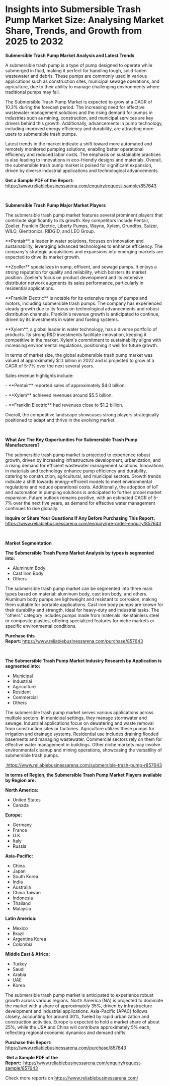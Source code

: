 <p><h1>Insights into Submersible Trash Pump Market Size: Analysing Market Share, Trends, and Growth from 2025 to 2032</h1></p><p><strong>Submersible Trash Pump Market Analysis and Latest Trends</strong></p>
<p><p>A submersible trash pump is a type of pump designed to operate while submerged in fluid, making it perfect for handling tough, solid-laden wastewater and debris. These pumps are commonly used in various applications such as construction sites, municipal sewage operations, and agriculture, due to their ability to manage challenging environments where traditional pumps may fail.</p><p>The Submersible Trash Pump Market is expected to grow at a CAGR of 10.3% during the forecast period. The increasing need for effective wastewater management solutions and the rising demand for pumps in industries such as mining, construction, and municipal services are key drivers behind this growth. Additionally, advancements in pump technology, including improved energy efficiency and durability, are attracting more users to submersible trash pumps.</p><p>Latest trends in the market indicate a shift toward more automated and remotely monitored pumping solutions, enabling better operational efficiency and reduced labor costs. The emphasis on sustainable practices is also leading to innovations in eco-friendly designs and materials. Overall, the submersible trash pump market is poised for significant expansion, driven by diverse industrial applications and technological advancements.</p></p>
<p><strong>Get a Sample PDF of the Report:&nbsp;</strong> <a href="https://www.reliablebusinessarena.com/enquiry/request-sample/857643?utm_campaign=2531&utm_medium=2&utm_source=Github&utm_content=ia&utm_term=09042025&utm_id=submersible-trash-pump">https://www.reliablebusinessarena.com/enquiry/request-sample/857643</a></p>
<p>&nbsp;</p>
<p><strong>Submersible Trash Pump Major Market Players</strong></p>
<p><p>The submersible trash pump market features several prominent players that contribute significantly to its growth. Key competitors include Pentair, Zoeller, Franklin Electric, Liberty Pumps, Wayne, Xylem, Grundfos, Sulzer, WILO, Glentronics, RIDGID, and LEO Group.</p><p>**Pentair**, a leader in water solutions, focuses on innovation and sustainability, leveraging advanced technologies to enhance efficiency. The company's strategic acquisitions and expansions into emerging markets are expected to drive its market growth.</p><p>**Zoeller** specializes in sump, effluent, and sewage pumps. It enjoys a strong reputation for quality and reliability, which bolsters its market position. Zoeller's focus on product development and its extensive distributor network augments its sales performance, particularly in residential applications.</p><p>**Franklin Electric** is notable for its extensive range of pumps and motors, including submersible trash pumps. The company has experienced steady growth due to its focus on technological advancements and robust distribution channels. Franklin's revenue growth is anticipated to continue, driven by its investments in water and fueling systems.</p><p>**Xylem**, a global leader in water technology, has a diverse portfolio of products. Its strong R&D investments facilitate innovation, keeping it competitive in the market. Xylem's commitment to sustainability aligns with increasing environmental regulations, positioning it well for future growth.</p><p>In terms of market size, the global submersible trash pump market was valued at approximately $1.1 billion in 2022 and is projected to grow at a CAGR of 5-7% over the next several years.</p><p>Sales revenue highlights include:</p><p>- **Pentair** reported sales of approximately $4.0 billion.</p><p>- **Xylem** achieved revenues around $5.5 billion.</p><p>- **Franklin Electric** had revenues close to $1.2 billion.</p><p>Overall, the competitive landscape showcases strong players strategically positioned to adapt and thrive in the evolving market.</p></p>
<p>&nbsp;</p>
<p><strong>What Are The Key Opportunities For Submersible Trash Pump Manufacturers?</strong></p>
<p><p>The submersible trash pump market is projected to experience robust growth, driven by increasing infrastructure development, urbanization, and a rising demand for efficient wastewater management solutions. Innovations in materials and technology enhance pump efficiency and durability, catering to construction, agricultural, and municipal sectors. Growth trends indicate a shift towards energy-efficient models to meet environmental regulations and reduce operational costs. Additionally, the adoption of IoT and automation in pumping solutions is anticipated to further propel market expansion. Future outlook remains positive, with an estimated CAGR of 5-7% over the next five years, as demand for effective water management continues to rise globally.</p></p>
<p><strong>Inquire or Share Your Questions If Any Before Purchasing This Report:</strong> <a href="https://www.reliablebusinessarena.com/enquiry/pre-order-enquiry/857643?utm_campaign=2531&utm_medium=2&utm_source=Github&utm_content=ia&utm_term=09042025&utm_id=submersible-trash-pump">https://www.reliablebusinessarena.com/enquiry/pre-order-enquiry/857643</a></p>
<p>&nbsp;</p>
<p><strong>Market Segmentation</strong></p>
<p><strong>The Submersible Trash Pump Market Analysis by types is segmented into:</strong></p>
<p><ul><li>Aluminum Body</li><li>Cast Iron Body</li><li>Others</li></ul></p>
<p><p>The submersible trash pump market can be segmented into three main types based on material: aluminum body, cast iron body, and others. Aluminum body pumps are lightweight and resistant to corrosion, making them suitable for portable applications. Cast iron body pumps are known for their durability and strength, ideal for heavy-duty and industrial tasks. The "others" category includes pumps made from materials like stainless steel or composite plastics, offering specialized features for niche markets or specific environmental conditions.</p></p>
<p><strong>Purchase this Report:&nbsp;</strong><a href="https://www.reliablebusinessarena.com/purchase/857643?utm_campaign=2531&utm_medium=2&utm_source=Github&utm_content=ia&utm_term=09042025&utm_id=submersible-trash-pump">https://www.reliablebusinessarena.com/purchase/857643</a></p>
<p>&nbsp;</p>
<p><strong>The Submersible Trash Pump Market Industry Research by Application is segmented into:</strong></p>
<p><ul><li>Municipal</li><li>Industrial</li><li>Agriculture</li><li>Resident</li><li>Commercial</li><li>Others</li></ul></p>
<p><p>The submersible trash pump market serves various applications across multiple sectors. In municipal settings, they manage stormwater and sewage. Industrial applications focus on dewatering and waste removal from construction sites or factories. Agriculture utilizes these pumps for irrigation and drainage systems. Residential use includes draining flooded basements and managing wastewater. Commercial sectors rely on them for effective water management in buildings. Other niche markets may involve environmental cleanup and mining operations, showcasing the versatility of submersible trash pumps.</p></p>
<p><a href="https://www.reliablebusinessarena.com/submersible-trash-pump-r857643?utm_campaign=2531&utm_medium=2&utm_source=Github&utm_content=ia&utm_term=09042025&utm_id=submersible-trash-pump">&nbsp;https://www.reliablebusinessarena.com/submersible-trash-pump-r857643</a></p>
<p><strong>In terms of Region, the Submersible Trash Pump Market Players available by Region are:</strong></p>
<p>
    <p> <strong> North America: </strong>
        <ul>
            <li>United States</li>
            <li>Canada</li>
        </ul>
        </p> 
    <p> <strong> Europe: </strong>
        <ul>
            <li>Germany</li>
            <li>France</li>
            <li>U.K.</li>
            <li>Italy</li>
            <li>Russia</li>
        </ul>
        </p> 
    <p> <strong> Asia-Pacific: </strong>
        <ul>
            <li>China</li>
            <li>Japan</li>
            <li>South Korea</li>
            <li>India</li>
            <li>Australia</li>
            <li>China Taiwan</li>
            <li>Indonesia</li>
            <li>Thailand</li>
            <li>Malaysia</li>
        </ul>
        </p> 
    <p> <strong> Latin America: </strong>
        <ul>
            <li>Mexico</li>
            <li>Brazil</li>
            <li>Argentina Korea</li>
            <li>Colombia</li>
        </ul>
        </p> 
    <p> <strong> Middle East & Africa: </strong>
        <ul>
            <li>Turkey</li>
            <li>Saudi</li>
            <li>Arabia</li>
            <li>UAE</li>
            <li>Korea</li>
        </ul>
    </p>
    </p>
<p><p>The submersible trash pump market is anticipated to experience robust growth across various regions. North America (NA) is projected to dominate the market with a share of approximately 35%, driven by infrastructure development and industrial applications. Asia-Pacific (APAC) follows closely, accounting for around 30%, fueled by rapid urbanization and construction activities. Europe is expected to hold a market share of about 25%, while the USA and China will contribute approximately 5% each, reflecting regional economic dynamics and demand shifts.</p></p>
<p><strong>Purchase this Report: </strong><a href="https://www.reliablebusinessarena.com/purchase/857643?utm_campaign=2531&utm_medium=2&utm_source=Github&utm_content=ia&utm_term=09042025&utm_id=submersible-trash-pump">https://www.reliablebusinessarena.com/purchase/857643</a></p>
<p>&nbsp;<strong>Get a Sample PDF of the Report:&nbsp;&nbsp;</strong><a href="https://www.reliablebusinessarena.com/enquiry/request-sample/857643?utm_campaign=2531&utm_medium=2&utm_source=Github&utm_content=ia&utm_term=09042025&utm_id=submersible-trash-pump">https://www.reliablebusinessarena.com/enquiry/request-sample/857643</a></p>
<p><strong></strong></p>
<p>Check more reports on <a href="https://www.reliablebusinessarena.com/?utm_campaign=2531&utm_medium=2&utm_source=Github&utm_content=ia&utm_term=09042025&utm_id=submersible-trash-pump">https://www.reliablebusinessarena.com/</a></p>